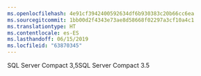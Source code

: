 ```yaml
---
ms.openlocfilehash: 4e91cf3942400592634df6b930383c20b66cc6ea
ms.sourcegitcommit: 1bb00d2f4343e73ae8d58668f02297a3cf10a4c1
ms.translationtype: HT
ms.contentlocale: es-ES
ms.lasthandoff: 06/15/2019
ms.locfileid: "63870345"
---
```

<span data-ttu-id="b8d3b-101">SQL Server Compact 3,5</span><span class="sxs-lookup"><span data-stu-id="b8d3b-101">SQL Server Compact 3.5</span></span>
